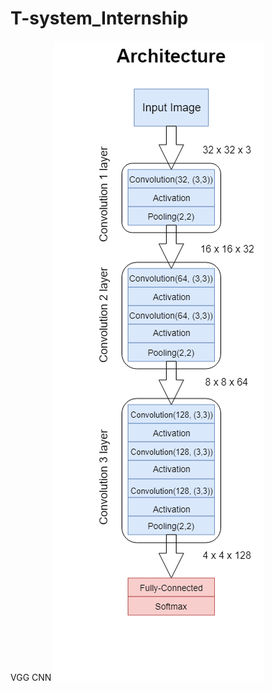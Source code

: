 # T-system_Internship
VGG CNN 
![Architecture](https://github.com//AnneVR/T-systems_Internship/blob/master/Architecture.png)
